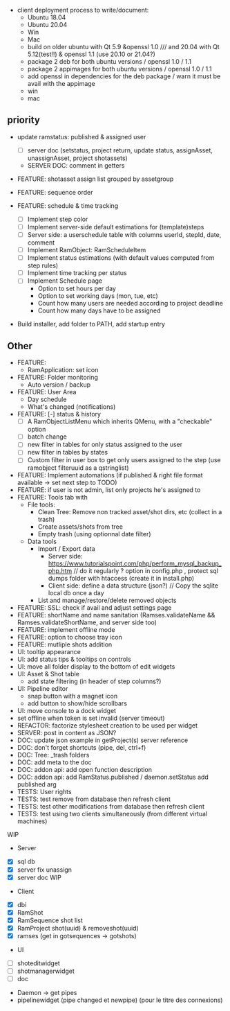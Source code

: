 - client deployment process to write/document:
    - Ubuntu 18.04
    - Ubuntu 20.04
    - Win
    - Mac
    - build on older ubuntu with Qt 5.9 &openssl 1.0 /// and 20.04 with Qt 5.12(test!!) & openssl 1.1 (use 20.10 or 21.04?)
    - package 2 deb for both ubuntu versions / openssl 1.0 / 1.1
    - package 2 appimages for both ubuntu versions / openssl 1.0 / 1.1
    - add openssl in dependencies for the deb package / warn it must be avail with the appimage
    - win
    - mac

## priority

- update ramstatus: published & assigned user
    - [ ] server doc (setstatus, project return, update status, assignAsset, unassignAsset, project shotassets)
    - SERVER DOC: comment in getters

- FEATURE: shotasset assign list grouped by assetgroup
- FEATURE: sequence order
- FEATURE: schedule & time tracking
    - [ ] Implement step color
    - [ ] Implement server-side default estimations for (template)steps
    - [ ] Server side: a userschedule table with columns userId, stepId, date, comment
    - [ ] Implement RamObject: RamScheduleItem
    - [ ] Implement status estimations (with default values computed from step rules)
    - [ ] Implement time tracking per status
    - [ ] Implement Schedule page
        - Option to set hours per day
        - Option to set working days (mon, tue, etc)
        - Count how many users are needed according to project deadline
        - Count how many days have to be assigned

- Build installer, add folder to PATH, add startup entry

## Other

- FEATURE:
    - RamApplication: set icon
- FEATURE: Folder monitoring
    - Auto version / backup
- FEATURE: User Area
    - Day schedule
    - What's changed (notifications)
- FEATURE: [-] status & history
    - [ ] A RamObjectListMenu which inherits QMenu, with a "checkable" option
    - [ ] batch change
    - [ ] new filter in tables for only status assigned to the user
    - [ ] new filter in tables by states
    - [ ] Custom filter in user box to get only users assigned to the step (use ramobject filteruuid as a qstringlist)
- FEATURE: Implement automations (if published & right file format available -> set next step to TODO)
- FEATURE: if user is not admin, list only projects he's assigned to
- FEATURE: Tools tab with
    - File tools:
        - Clean Tree: Remove non tracked asset/shot dirs, etc (collect in a trash)
        - Create assets/shots from tree
        - Empty trash (using optionnal date filter)
    - Data tools
        - Import / Export data
            - Server side: https://www.tutorialspoint.com/php/perform_mysql_backup_php.htm // do it regularly ? option in config.php , protect sql dumps folder with htaccess (create it in install.php)
            - Client side: define a data structure (json?) // Copy the sqlite local db once a day
        - List and manage/restore/delete removed objects
- FEATURE: SSL: check if avail and adjust settings page
- FEATURE: shortName and name sanitation (Ramses.validateName && Ramses.validateShortName, and server side too)
- FEATURE: implement offline mode
- FEATURE: option to choose tray icon
- FEATURE: mutliple shots addition
- UI: tooltip appearance
- UI: add status tips & tooltips on controls
- UI: move all folder display to the bottom of edit widgets
- UI: Asset & Shot table
    - add state filtering (in header of step columns?)
- UI: Pipeline editor
    - snap button with a magnet icon
    - add button to show/hide scrollbars
- UI: move console to a dock widget
- set offline when token is set invalid (server timeout)
- REFACTOR: factorize stylesheet creation to be used per widget
- SERVER: post in content as JSON?
- DOC: update json example in getProject(s) server reference
- DOC: don't forget shortcuts (pipe, del, ctrl+f)
- DOC: Tree: _trash folders
- DOC: add meta to the doc
- DOC: addon api: add open function description
- DOC: addon api: add RamStatus.published / daemon.setStatus add published arg
- TESTS: User rights
- TESTS: test remove from database then refresh client
- TESTS: test other modifications from database then refresh client
- TESTS: test using two clients simultaneously (from different virtual machines)

WIP 

- Server

- [x] sql db
- [x] server fix unassign
- [x] server doc WIP

- Client

- [x] dbi
- [x] RamShot
- [x] RamSequence shot list
- [x] RamProject shot(uuid) & removeshot(uuid)
- [x] ramses (get in gotsequences -> gotshots)

- UI

- [ ] shoteditwidget
- [ ] shotmanagerwidget
- [ ] doc

- Daemon -> get pipes
- pipelinewidget (pipe changed et newpipe) (pour le titre des connexions)